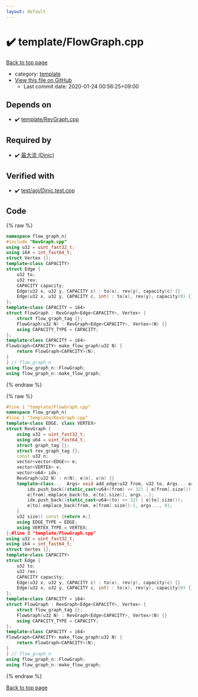 ```yaml
---
layout: default
---
```


<!-- mathjax config similar to math.stackexchange -->
<script type="text/javascript" async
  src="https://cdnjs.cloudflare.com/ajax/libs/mathjax/2.7.5/MathJax.js?config=TeX-MML-AM_CHTML">
</script>
<script type="text/x-mathjax-config">
  MathJax.Hub.Config({
    TeX: { equationNumbers: { autoNumber: "AMS" }},
    tex2jax: {
      inlineMath: [ ['$','$'] ],
      processEscapes: true
    },
    "HTML-CSS": { matchFontHeight: false },
    displayAlign: "left",
    displayIndent: "2em"
  });
</script>

<script type="text/javascript" src="https://cdnjs.cloudflare.com/ajax/libs/jquery/3.4.1/jquery.min.js"></script>
<script src="https://cdn.jsdelivr.net/npm/jquery-balloon-js@1.1.2/jquery.balloon.min.js" integrity="sha256-ZEYs9VrgAeNuPvs15E39OsyOJaIkXEEt10fzxJ20+2I=" crossorigin="anonymous"></script>
<script type="text/javascript" src="../../assets/js/copy-button.js"></script>
<link rel="stylesheet" href="../../assets/css/copy-button.css" />


# :heavy_check_mark: template/FlowGraph.cpp

<a href="../../index.html">Back to top page</a>

* category: <a href="../../index.html#66f6181bcb4cff4cd38fbc804a036db6">template</a>
* <a href="{{ site.github.repository_url }}/blob/master/template/FlowGraph.cpp">View this file on GitHub</a>
    - Last commit date: 2020-01-24 00:56:25+09:00




## Depends on

* :heavy_check_mark: <a href="RevGraph.cpp.html">template/RevGraph.cpp</a>


## Required by

* :heavy_check_mark: <a href="../graph/Dinic.cpp.html">最大流 (Dinic)</a>


## Verified with

* :heavy_check_mark: <a href="../../verify/test/aoj/Dinic.test.cpp.html">test/aoj/Dinic.test.cpp</a>


## Code

<a id="unbundled"></a>
{% raw %}
```cpp
namespace flow_graph_n{
#include "RevGraph.cpp"
using u32 = uint_fast32_t;
using i64 = int_fast64_t;
struct Vertex {};
template<class CAPACITY>
struct Edge {
	u32 to;
	u32 rev;
	CAPACITY capacity;
	Edge(u32 x, u32 y, CAPACITY c) : to(x), rev(y), capacity(c) {}
	Edge(u32 x, u32 y, CAPACITY c, int) : to(x), rev(y), capacity(0) {}
};
template<class CAPACITY = i64>
struct FlowGraph : RevGraph<Edge<CAPACITY>, Vertex> {
	struct flow_graph_tag {};
	FlowGraph(u32 N) : RevGraph<Edge<CAPACITY>, Vertex>(N) {}
	using CAPACITY_TYPE = CAPACITY;
};
template<class CAPACITY = i64>
FlowGraph<CAPACITY> make_flow_graph(u32 N) {
	return FlowGraph<CAPACITY>(N);
}
} // flow_graph_n
using flow_graph_n::FlowGraph;
using flow_graph_n::make_flow_graph;
```
{% endraw %}

<a id="bundled"></a>
{% raw %}
```cpp
#line 1 "template/FlowGraph.cpp"
namespace flow_graph_n{
#line 1 "template/RevGraph.cpp"
template<class EDGE, class VERTEX>
struct RevGraph {
	using u32 = uint_fast32_t;
	using u64 = uint_fast64_t;
	struct graph_tag {};
	struct rev_graph_tag {};
	const u32 n;
	vector<vector<EDGE>> e;
	vector<VERTEX> v;
	vector<u64> idx;
	RevGraph(u32 N) : n(N), e(n), v(n) {}
	template<class...  Args> void add_edge(u32 from, u32 to, Args... args) {
		idx.push_back((static_cast<u64>(from) << 32) | e[from].size());
		e[from].emplace_back(to, e[to].size(), args...);
		idx.push_back((static_cast<u64>(to) << 32) | e[to].size());
		e[to].emplace_back(from, e[from].size()-1, args..., 0);
	}
	u32 size() const {return n;}
	using EDGE_TYPE = EDGE;
	using VERTEX_TYPE = VERTEX;
};#line 3 "template/FlowGraph.cpp"
using u32 = uint_fast32_t;
using i64 = int_fast64_t;
struct Vertex {};
template<class CAPACITY>
struct Edge {
	u32 to;
	u32 rev;
	CAPACITY capacity;
	Edge(u32 x, u32 y, CAPACITY c) : to(x), rev(y), capacity(c) {}
	Edge(u32 x, u32 y, CAPACITY c, int) : to(x), rev(y), capacity(0) {}
};
template<class CAPACITY = i64>
struct FlowGraph : RevGraph<Edge<CAPACITY>, Vertex> {
	struct flow_graph_tag {};
	FlowGraph(u32 N) : RevGraph<Edge<CAPACITY>, Vertex>(N) {}
	using CAPACITY_TYPE = CAPACITY;
};
template<class CAPACITY = i64>
FlowGraph<CAPACITY> make_flow_graph(u32 N) {
	return FlowGraph<CAPACITY>(N);
}
} // flow_graph_n
using flow_graph_n::FlowGraph;
using flow_graph_n::make_flow_graph;
```
{% endraw %}

<a href="../../index.html">Back to top page</a>

